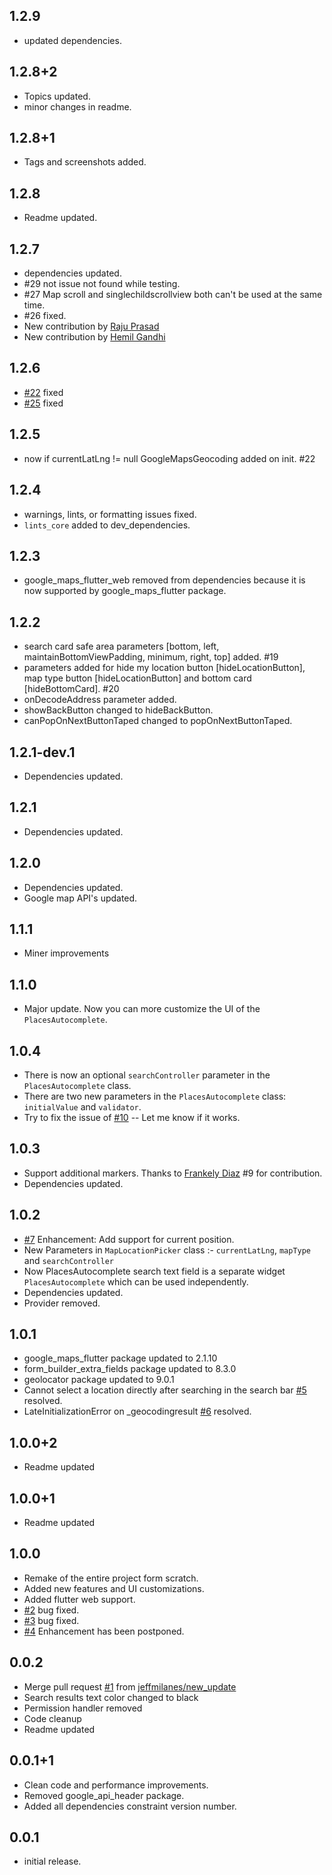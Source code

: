 ## 1.2.9

- updated dependencies.

## 1.2.8+2

- Topics updated.
- minor changes in readme.

## 1.2.8+1

- Tags and screenshots added.

## 1.2.8

- Readme updated.

## 1.2.7

- dependencies updated.
- #29 not issue not found while testing.
- #27 Map scroll and singlechildscrollview both can't be used at the same time.
- #26 fixed.
- New contribution by [Raju Prasad](https://github.com/rajuprasad-dev)
- New contribution by [Hemil Gandhi](https://github.com/hgandhi67)

## 1.2.6

- [#22](https://github.com/rvndsngwn/map_location_picker/issues/22) fixed
- [#25](https://github.com/rvndsngwn/map_location_picker/issues/25) fixed

## 1.2.5

- now if currentLatLng != null GoogleMapsGeocoding added on init. #22

## 1.2.4

- warnings, lints, or formatting issues fixed.
- `lints_core` added to dev_dependencies.

## 1.2.3

- google_maps_flutter_web removed from dependencies because it is now supported by google_maps_flutter package.

## 1.2.2

- search card safe area parameters [bottom, left, maintainBottomViewPadding, minimum, right, top] added. #19
- parameters added for hide my location button [hideLocationButton], map type button [hideLocationButton] and bottom
  card [hideBottomCard]. #20
- onDecodeAddress parameter added.
- showBackButton changed to hideBackButton.
- canPopOnNextButtonTaped changed to popOnNextButtonTaped.

## 1.2.1-dev.1

- Dependencies updated.

## 1.2.1

- Dependencies updated.

## 1.2.0

- Dependencies updated.
- Google map API's updated.

## 1.1.1

- Miner improvements

## 1.1.0

- Major update. Now you can more customize the UI of the `PlacesAutocomplete`.

## 1.0.4

- There is now an optional `searchController` parameter in the `PlacesAutocomplete` class.
- There are two new parameters in the `PlacesAutocomplete` class: `initialValue` and `validator`.
- Try to fix the issue of [#10](https://github.com/rvndsngwn/map_location_picker/issues/10) -- Let me know if it works.

## 1.0.3

- Support additional markers. Thanks to [Frankely Diaz](https://github.com/frankely) #9 for contribution.
- Dependencies updated.

## 1.0.2

- [#7](https://github.com/rvndsngwn/map_location_picker/issues/7) Enhancement: Add support for current position.
- New Parameters in `MapLocationPicker` class :- `currentLatLng`, `mapType` and `searchController`
- Now PlacesAutocomplete search text field is a separate widget `PlacesAutocomplete` which can be used independently.
- Dependencies updated.
- Provider removed.

## 1.0.1

- google_maps_flutter package updated to 2.1.10
- form_builder_extra_fields package updated to 8.3.0
- geolocator package updated to 9.0.1
- Cannot select a location directly after searching in the search
  bar [#5](https://github.com/rvndsngwn/map_location_picker/issues/5) resolved.
- LateInitializationError on \_geocodingresult [#6](https://github.com/rvndsngwn/map_location_picker/issues/6) resolved.

## 1.0.0+2

- Readme updated

## 1.0.0+1

- Readme updated

## 1.0.0

- Remake of the entire project form scratch.
- Added new features and UI customizations.
- Added flutter web support.
- [#2](https://github.com/rvndsngwn/map_location_picker/issues/2) bug fixed.
- [#3](https://github.com/rvndsngwn/map_location_picker/issues/3) bug fixed.
- [#4](https://github.com/rvndsngwn/map_location_picker/issues/4) Enhancement has been postponed.

## 0.0.2

- Merge pull request [#1](https://github.com/rvndsngwn/map_location_picker/pull/1)
  from [jeffmilanes/new_update](https://github.com/jeffmilanes)
- Search results text color changed to black
- Permission handler removed
- Code cleanup
- Readme updated

## 0.0.1+1

- Clean code and performance improvements.
- Removed google_api_header package.
- Added all dependencies constraint version number.

## 0.0.1

- initial release.
